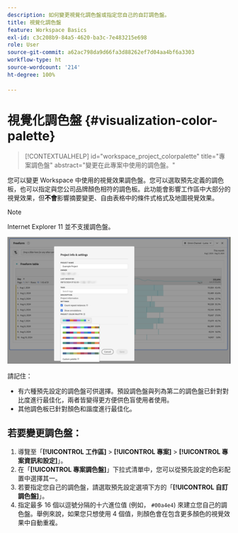```yaml
---
description: 如何變更視覺化調色盤或指定您自己的自訂調色盤。
title: 視覺化調色盤
feature: Workspace Basics
exl-id: c3c208b9-84a5-4620-ba3c-7e483215e698
role: User
source-git-commit: a62ac798da9d66fa3d88262ef7d04aa4bf6a3303
workflow-type: ht
source-wordcount: '214'
ht-degree: 100%

---
```


# 視覺化調色盤 {#visualization-color-palette}

<!-- markdownlint-disable MD034 -->

>[!CONTEXTUALHELP]
>id="workspace_project_colorpalette"
>title="專案調色盤"
>abstract="變更在此專案中使用的調色盤。"

<!-- markdownlint-enable MD034 -->


您可以變更 Workspace 中使用的視覺效果調色盤。您可以選取預先定義的調色板，也可以指定與您公司品牌顏色相符的調色板。此功能會影響工作區中大部分的視覺效果，但&#x200B;**不會**&#x200B;影響摘要變更、自由表格中的條件式格式及地圖視覺效果。

>[!NOTE]
>
>Internet Explorer 11 並不支援調色盤。

![「專案資訊和設定」視窗。](assets/color-palettes.png)

請記住：

* 有六種預先設定的調色盤可供選擇。預設調色盤與列為第二的調色盤已針對對比度進行最佳化，兩者皆變得更方便供色盲使用者使用。
* 其他調色板已針對顏色和諧度進行最佳化。

## 若要變更調色盤：

1. 導覽至「**[!UICONTROL 工作區]** > **[!UICONTROL 專案]** > **[!UICONTROL 專案資訊和設定]**」。
1. 在「**[!UICONTROL 專案調色盤]**」下拉式清單中，您可以從預先設定的色彩配置中選擇其一。
1. 若要指定您自己的調色盤，請選取預先設定選項下方的「**[!UICONTROL 自訂調色盤]**」。
1. 指定最多 16 個以逗號分隔的十六進位值 (例如， `#00a4e4`) 來建立您自己的調色盤。舉例來說，如果您只想使用 4 個值，則顏色會在包含更多顏色的視覺效果中自動重複。
